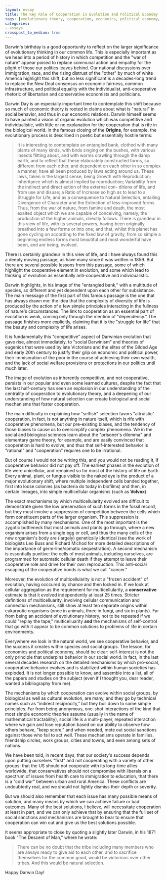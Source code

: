 ```yaml
---
layout: essay
title: The Key Role of Cooperation in Evolution and Political Economy
tags: [evolutionary theory, cooperation, economics, political economy, darwin day]
categories: 
- essays
crosspost_to_medium: true
---
```


Darwin's birthday is a good opportunity to reflect on the larger significance of evolutionary thinking in our common life.  This is especially important as we head into a period of history in which competition and the "war of nature" appear poised to replace communal action and empathy for the plight of those our politics leaves behind.  Our national discussions over immigration, race, and the rising distrust of the "other" by much of white America highlight this shift, but no less significant is a decades-long trend to replace the New Deal consensus on economic fairness, common infrastructure, and political equality with the individualist, anti-cooperative rhetoric of libertarian and conservative economists and politicians.  

Darwin Day is an especially important time to contemplate this shift because so much of economic theory is rooted in claims about what is "natural" in social behavior, and thus in our economic relations.  Darwin himself seems to have painted a vision of organic evolution which was competitive and individualistic, with little or no explanation for the cooperation that is rife in the biological world.  In the famous closing of the __Origins__, for example, the evolutionary process is described in poetic but essentially hostile terms:

> It is interesting to contemplate an entangled bank, clothed with many plants of many kinds, with birds singing on the bushes, with various insects flitting about, and with worms crawling through the damp earth, and to reflect that these elaborately constructed forms, so different from each other, and dependent on each other in so complex a manner, have all been produced by laws acting around us. These laws, taken in the largest sense, being Growth with Reproduction; Inheritance which is almost implied by reproduction; Variability from the indirect and direct action of the external con- ditions of life, and from use and disuse; a Ratio of Increase so high as to lead to a Struggle for Life, and as a consequence to Natural Selection, entailing Divergence of Character and the Extinction of less-improved forms. Thus, from the war of nature, from famine and death, the most exalted object which we are capable of conceiving, namely, the production of the higher animals, directly follows. There is grandeur in this view of life, with its several powers, having been originally breathed into a few forms or into one; and that, whilst this planet has gone cycling on according to the fixed law of gravity, from so simple a beginning endless forms most beautiful and most wonderful have been, and are being, evolved.

There is certainly grandeur in this view of life, and I have always found this a deeply moving passage, as have many since it was written in 1859.  But there are several possible lessons from this passage, some of which highlight the cooperative element in evolution, and some which lead to thinking of evolution as essentially anti-cooperative and individualistic.  

Darwin highlights, in his image of the "entangled bank," with a multitude of species, so different and yet dependent upon each other for subsistance. The main message of the first part of this famous passage is the one that has always drawn me:  the idea that the complexity of diversity of life is produced by the action of a few simple principles interacting in the fullness of nature's circumstances.  The link to cooperation as an essential part of evolution is weak, coming only through the mention of "dependency."  The passage finishes more explicitly, claiming that it is the "struggle for life" that the beauty and complexity of life arises.  

It is fundamentally this "competitive" aspect of Darwinian evolution that gave rise, almost immediately, to "social Darwinism" and theories of eugenics that were used by late Victorians and the elites of the Gilded Age and early 20th century to justify their grip on economic and political power, their immiseration of the poor in the course of achieving their own wealth, and the lack of social welfare provisions or protections in our politics until much later.  

The image of evolution as inherently competitive, and not cooperative, persists in our popular and even some learned cultures, despite the fact that the last half-century has seen an explosion in our understanding of the centrality of cooperation to evolutionary theory, and a deepening of our understanding of how natural selection can create biological and social mechanisms that foster cooperation. 

The main difficulty in explaining how "selfish" selection favors "altruistic" cooperation, in fact, is not anything in nature itself, which is rife with cooperative phenomena, but our pre-existing biases, and the tendency of those biases to cause us to oversimplify complex phenomena.  We in the social and biological sciences learn about the "prisoner's dilemma" and elementary game theory, for example, and are easily convinced that cooperation is hard to evolve, and thus that self-interested behavior is "rational" and "cooperation" requires one to be irrational.  

But of course I would not be writing this, and you would not be reading it, if cooperative behavior did not pay off.  The earliest phases in the evolution of life were unicellular, and remained so for most of the history of life on Earth.  Every animal, plant, or fungus visible to the naked eye is the product of a major evolutionary shift, where multiple independent cells banded together, first into loose colonies (as bacteria do today in biofilms) and then, in certain lineages, into simple multicellular organisms (such as __Volvox__).    

The exact mechanisms by which multicellularity evolved are difficult to demonstrate given the low preservation of such forms in the fossil record, but they must involve a suppression of competition between the cells which form constituent parts of the larger organism.  This suppression is accomplished by many mechanisms.  One of the most important is the zygotic bottleneck that most animals and plants go through, where a new organism arises from a single egg or cell, and thus the many cells of the new organism's body are (largely) genetically identical (see the work of biologists Leo Buss and Richard Michod for more detailed descriptions of the importance of germ-line/somatic sequestration).  A second mechanism is essentially punitive:  the cells of most animals, including ourselves, are programmed for automatic cellular death if they attempt to leave their cooperative role and drive for their own reproduction.  This anti-social escaping of the cooperative bonds is what we call "cancer."   

Moreover, the evolution of multicellularity is not a "frozen accident" of evolution, having occcured by chance and then locked in.  If we look at cellular aggregation as the requirement for multicellularity, a __conservative__ estimate is that it evolved independently at least 25 times. Stricter definitions of multicelluarity, involving cellular communication and connection mechanisms, still show at least ten separate origins within eukaryotic organisms (once in animals, three in fungi, and six in plants).  Far from being an accident of evolutionary history, not to be repeated if we could "replay the tape," multicelluarity **and** the mechanisms of self-control that go with it appear to be common solutions to problems of life in certain environments.  

Everywhere we look in the natural world, we see cooperative behavior, and the success it creates within species and social groups.  The lesson, for economics and political economy, should be clear:  self-interest is not the only principle that underpins behavior in our social world.  In fact, in the last several decades research on the detailed mechanisms by which pro-social, cooperative behavior evolves and is stabilized within human societies has exploded.  It is not longer possible to know, and assemble into a list, all of the papers and studies on the subject (even if I thought you, dear reader, wanted a bibliography from me).  

The mechanisms by which cooperation can evolve within social groups, by biological as well as cultural evolution, are many, and they go by technical names such as "indirect reciprocity," but they boil down to some simple principles.  Far from being anonymous, one-shot interactions of the kind that most simple economic theories assume (usually in the name of mathematical tractability), social life is a multi-player, repeated interaction where we gain and lose reputation based on our ability to observe how others behave, "keep score," and when needed, mete out social sanctions against those who fail to act well.  These mechanisms operate in families, friendship circles, work groups, cities and towns, and even among sets of nations.  

We have been told, in recent days, that our society's success depends upon putting ourselves "first" and not cooperating with a variety of other groups:  that the US should not cooperate with its long-time allies worldwide, that conservatives should not compromise with liberals on a spectrum of issues from health care to immigration to education, that there is a "cold war" between urban and rural America.  These conflicts are undoubtedly real, and we should not lightly dismiss their depth or severity.  

But we should also remember that each issue has many possible means of solution, and many means by which we can achieve failure or bad outcomes.  Many of the best solutions, I believe, will necessitate cooperation at least in part, and we can only achieve that by ensuring that the full set of social sanctions and mechanisms are brought to bear to ensure that cooperation can win out and give us the best solutions possible.  

It seems appropriate to close by quoting a slightly later Darwin, in his 1871 book "The Descent of Man," where he wrote:

> There can be no doubt that the tribe including many members who are always ready to give aid to each other, and to sacrifice themselves for the common good, would be victorious over other tribes. And this would be natural selection.

Happy Darwin Day!   

